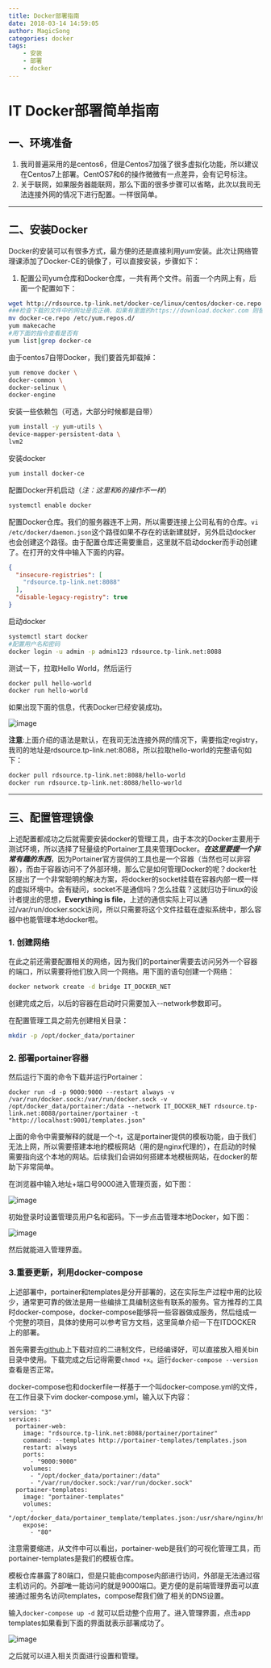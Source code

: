 ```yaml
---
title: Docker部署指南
date: 2018-03-14 14:59:05
author: MagicSong
categories: docker
tags: 
    - 安装
    - 部署
    - docker
---
```


# IT Docker部署简单指南

## 一、环境准备

1. 我司普遍采用的是centos6，但是Centos7加强了很多虚拟化功能，所以建议在Centos7上部署。CentOS7和6的操作微微有一点差异，会有记号标注。
2. 关于联网，如果服务器能联网，那么下面的很多步骤可以省略，此次以我司无法连接外网的情况下进行配置。一样很简单。
<!-- more -->
***

## 二、安装Docker

Docker的安装可以有很多方式，最方便的还是直接利用yum安装。此次让网络管理课添加了Docker-CE的镜像了，可以直接安装，步骤如下：

1. 配置公司yum仓库和Docker仓库，一共有两个文件。前面一个内网上有，后面一个配置如下：

```bash
wget http://rdsource.tp-link.net/docker-ce/linux/centos/docker-ce.repo
###检查下载的文件中的网址是否正确，如果有里面的https://download.docker.com 则替换为http://rdsource.tp-link.net/docker-ce
mv docker-ce.repo /etc/yum.repos.d/
yum makecache
#用下面的指令查看是否有
yum list|grep docker-ce
```

由于centos7自带Docker，我们要首先卸载掉：

```bash
yum remove docker \
docker-common \
docker-selinux \
docker-engine
```

安装一些依赖包（可选，大部分时候都是自带）

```bash
yum install -y yum-utils \
device-mapper-persistent-data \
lvm2
```

安装docker

```bash
yum install docker-ce
```

配置Docker开机启动（*注：这里和6的操作不一样*）

```bash
systemctl enable docker
```

配置Docker仓库。我们的服务器连不上网，所以需要连接上公司私有的仓库。`vi /etc/docker/daemon.json`这个路径如果不存在的话新建就好，另外启动docker也会创建这个路径。由于配置仓库还需要重启，这里就不启动docker而手动创建了。在打开的文件中输入下面的内容。

```json
{
  "insecure-registries": [
    "rdsource.tp-link.net:8088"
  ],
  "disable-legacy-registry": true
}
```

启动docker

```bash
systemctl start docker
#配置用户名和密码
docker login -u admin -p admin123 rdsource.tp-link.net:8088
```

测试一下，拉取Hello World，然后运行

```bash
docker pull hello-world
docker run hello-world
```

如果出现下面的信息，代表Docker已经安装成功。

![image](http://itdbaas1.rd.tp-link.net:2000/api/getFile?filename=file_1519443696129.jpg)

**注意**:上面介绍的语法是默认，在我司无法连接外网的情况下，需要指定registry，我司的地址是rdsource.tp-link.net:8088，所以拉取hello-world的完整语句如下：

```bash
docker pull rdsource.tp-link.net:8088/hello-world
docker run rdsource.tp-link.net:8088/hello-world
```

***

## 三、配置管理镜像

上述配置都成功之后就需要安装docker的管理工具，由于本次的Docker主要用于测试环境，所以选择了轻量级的Portainer工具来管理Docker。***在这里要提一个非常有趣的东西***，因为Portainer官方提供的工具也是一个容器（当然也可以非容器），而由于容器访问不了外部环境，那么它是如何管理Docker的呢？docker社区提出了一个非常聪明的解决方案，将docker的socket挂载在容器内部一模一样的虚拟环境中。会有疑问，socket不是通信吗？怎么挂载？这就归功于linux的设计者提出的思想，**Everything is file**，上述的通信实际上可以通过/var/run/docker.sock访问，所以只需要将这个文件挂载在虚拟系统中，那么容器中也能管理本地docker啦。

### 1. 创建网络

在此之前还需要配置相关的网络，因为我们的portainer需要去访问另外一个容器的端口，所以需要将他们放入同一个网络。用下面的语句创建一个网络：

```bash
docker network create -d bridge IT_DOCKER_NET
```

创建完成之后，以后的容器在启动时只需要加入--network参数即可。

在配置管理工具之前先创建相关目录：

```bash
mkdir -p /opt/docker_data/portainer
```


### 2. 部署portainer容器

然后运行下面的命令下载并运行Portainer：

`docker run -d -p 9000:9000 --restart always -v /var/run/docker.sock:/var/run/docker.sock -v /opt/docker_data/portainer:/data --network IT_DOCKER_NET rdsource.tp-link.net:8088/portainer/portainer -t "http://localhost:9001/templates.json"`

上面的命令中需要解释的就是一个-t，这是portainer提供的模板功能，由于我们无法上网，所以需要搭建本地的模板网站（用的是nginx代理的），在启动的时候需要指向这个本地的网站。后续我们会讲如何搭建本地模板网站，在docker的帮助下非常简单。

在浏览器中输入地址+端口号9000进入管理页面，如下图：

![image](http://itdbaas1.rd.tp-link.net:2000/api/getFile?filename=file_1520240556949.jpg)

初始登录时设置管理员用户名和密码。下一步点击管理本地Docker，如下图：

![image](http://itdbaas1.rd.tp-link.net:2000/api/getFile?filename=file_1520240630812.jpg)

然后就能进入管理界面。

### 3.重要更新，利用docker-compose

上述部署中，portainer和templates是分开部署的，这在实际生产过程中用的比较少，通常更可靠的做法是用一些编排工具编制这些有联系的服务。官方推荐的工具时docker-compose，docker-compose能够将一些容器做成服务，然后组成一个完整的项目，具体的使用可以参考官方文档，这里简单介绍一下在ITDOCKER上的部署。

首先需要去[github](https://github.com/docker/compose/releases)上下载对应的二进制文件，已经编译好，可以直接放入相关bin目录中使用。下载完成之后记得需要`chmod +x`。运行`docker-compose --version`查看是否正常。

docker-compose也和dockerfile一样基于一个叫docker-compose.yml的文件，在工作目录下vim docker-compose.yml，输入以下内容：

```
version: "3"
services:
  portainer-web:
    image: "rdsource.tp-link.net:8088/portainer/portainer"
    command: --templates http://portainer-templates/templates.json
    restart: always
    ports: 
      - "9000:9000"
    volumes:
      - "/opt/docker_data/portainer:/data"
      - "/var/run/docker.sock:/var/run/docker.sock"
  portainer-templates:
    image: "portainer-templates"
    volumes:
      - "/opt/docker_data/portainer_template/templates.json:/usr/share/nginx/html/templates.json"
    expose: 
      - "80"
```

注意需要缩进，从文件中可以看出，portainer-web是我们的可视化管理工具，而portainer-templates是我们的模板仓库。

模板仓库暴露了80端口，但是只能由compose内部进行访问，外部是无法通过宿主机访问的。外部唯一能访问的就是9000端口。更方便的是前端管理界面可以直接通过服务名访问templates，compose帮我们做了相关的DNS设置。

输入`docker-compose up -d` 就可以启动整个应用了。进入管理界面，点击app templates如果看到下面的界面就表示部署成功了。

![image](http://itdbaas1.rd.tp-link.net:2000/api/getFile?filename=file_1520308152716.jpg)

之后就可以进入相关页面进行设置和管理。
